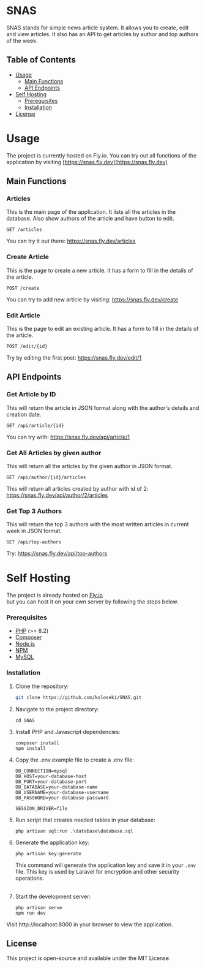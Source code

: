 # SNAS
SNAS stands for simple news article system. It allows you to create, edit and view articles. It also has an API to get articles by author and top authors of the week.

## Table of Contents

- [Usage](#Usage)
    - [Main Functions](#Main-Functions)
    - [API Endpoints](#API-Endpoints)
- [Self Hosting](#Self-Hosting)
    - [Prerequisites](#Prerequisites)
    - [Installation](#installation)
- [License](#license)


# Usage
The project is currently hosted on Fly.io. You can try out all functions of the application by visiting [https://snas.fly.dev](https://snas.fly.dev)

## Main Functions
### Articles
This is the main page of the application. It lists all the articles in the database. Also show authors of the article and have button to edit.<br>
```http
GET /articles
```
You can try it out there: https://snas.fly.dev/articles

### Create Article
This is the page to create a new article. It has a form to fill in the details of the article.<br>
```http
POST /create
```
You can try to add new article by visiting: https://snas.fly.dev/create

### Edit Article
This is the page to edit an existing article. It has a form to fill in the details of the article.<br>
```http
POST /edit/{id}
```
Try by editing the first post: https://snas.fly.dev/edit/1


## API Endpoints
### Get Article by ID
This will return the article in JSON format along with the author's details and creation date.<br>
```http
GET /api/article/{id}
```
You can try with: https://snas.fly.dev/api/article/1
### Get All Articles by given author
This will return all the articles by the given author in JSON format.<br>
```http
GET /api/author/{id}/articles
```
This will return all articles created by author with id of 2: https://snas.fly.dev/api/author/2/articles

### Get Top 3 Authors
This will return the top 3 authors with the most written articles in current week in JSON format.<br>
```http
GET /api/top-authors
```
Try: https://snas.fly.dev/api/top-authors



# Self Hosting

The project is already hosted on <a href='https://snas.fly.dev/articles'>Fly.io</a> <br>
but you can host it on your own server by following the steps below.

### Prerequisites

- [PHP](https://www.php.net/) (>= 8.2)
- [Composer](https://getcomposer.org/)
- [Node.js](https://nodejs.org/)
- [NPM](https://www.npmjs.com/)
- [MySQL](https://www.mysql.com/)

### Installation

1. Clone the repository:

   ```bash
   git clone https://github.com/koloseki/SNAS.git
   ```
2. Navigate to the project directory:

    ```
   cd SNAS
   ```

3. Install PHP and Javascript dependencies:

    ```
    composer install
    npm install
   ```

4. Copy the .env.example file to create a .env file:

    ```
    DB_CONNECTION=mysql
    DB_HOST=your-database-host
    DB_PORT=your-database-port
    DB_DATABASE=your-database-name
    DB_USERNAME=your-database-username
    DB_PASSWORD=your-database-password
   
    SESSION_DRIVER=file
   ```
5. Run script that creates needed tables in your database:

    ```
    php artisan sql:run .\database\database.sql
    ```
6. Generate the application key:

    ```
    php artisan key:generate
    ```

   This command will generate the application key and save it in your `.env` file. This key is used by Laravel for encryption and other security operations.<br><br>

7. Start the development server:

    ```
   php artisan serve
    npm run dev
   ```

Visit http://localhost:8000 in your browser to view the application.



## License

This project is open-source and available under the MIT License.
